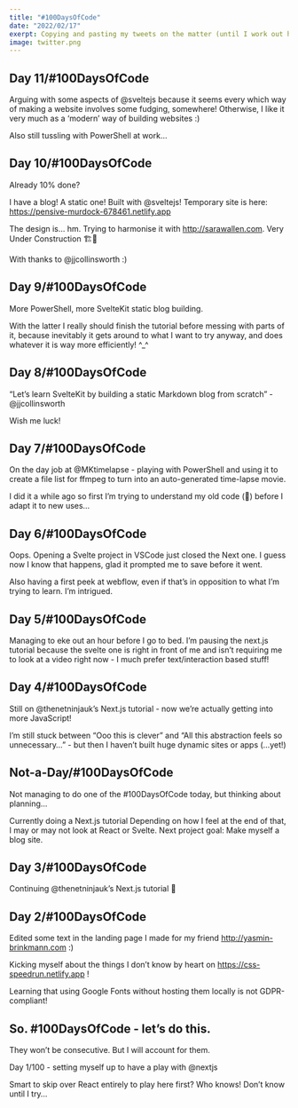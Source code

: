 ```yaml
---
title: "#100DaysOfCode"
date: "2022/02/17"
exerpt: Copying and pasting my tweets on the matter (until I work out how to automate it...) as I slowly make my way through the 100 days. Not consecutively.
image: twitter.png
---
```


## Day 11/#100DaysOfCode
Arguing with some aspects of @sveltejs because it seems every which way of making a website involves some fudging, somewhere! Otherwise, I like it very much as a ‘modern’ way of building websites :)

Also still tussling with PowerShell at work…

## Day 10/#100DaysOfCode
Already 10% done?

I have a blog! A static one! Built with @sveltejs! Temporary site is here: https://pensive-murdock-678461.netlify.app

The design is… hm. Trying to harmonise it with http://sarawallen.com. Very Under Construction 🏗️👷

With thanks to @jjcollinsworth :)

## Day 9/#100DaysOfCode
More PowerShell, more SvelteKit static blog building.

With the latter I really should finish the tutorial before messing with parts of it, because inevitably it gets around to what I want to try anyway, and does whatever it is way more efficiently! ^_^

## Day 8/#100DaysOfCode
“Let’s learn SvelteKit by building a static Markdown blog from scratch”
\- @jjcollinsworth

Wish me luck!

## Day 7/#100DaysOfCode
On the day job at @MKtimelapse - playing with PowerShell and using it to create a file list for ffmpeg to turn into an auto-generated time-lapse movie.

I did it a while ago so first I’m trying to understand my old code (🤦) before I adapt it to new uses…

## Day 6/#100DaysOfCode
Oops. Opening a Svelte project in VSCode just closed the Next one. I guess now I know that happens, glad it prompted me to save before it went.

Also having a first peek at webflow, even if that’s in opposition to what I’m trying to learn. I’m intrigued.

## Day 5/#100DaysOfCode
Managing to eke out an hour before I go to bed. I’m pausing the next.js tutorial because the svelte one is right in front of me and isn’t requiring me to look at a video right now - I much prefer text/interaction based stuff!

## Day 4/#100DaysOfCode
Still on @thenetninjauk’s Next.js tutorial - now we’re actually getting into more JavaScript!

I’m still stuck between “Ooo this is clever” and “All this abstraction feels so unnecessary…” - but then I haven’t built huge dynamic sites or apps (…yet!)

## Not-a-Day/#100DaysOfCode
Not managing to do one of the #100DaysOfCode today, but thinking about planning…

Currently doing a Next.js tutorial
Depending on how I feel at the end of that, I may or may not look at React or Svelte.
Next project goal: Make myself a blog site.

## Day 3/#100DaysOfCode
Continuing @thenetninjauk’s Next.js tutorial :ninja:

## Day 2/#100DaysOfCode
Edited some text in the landing page I made for my friend http://yasmin-brinkmann.com :)

Kicking myself about the things I don’t know by heart on https://css-speedrun.netlify.app !

Learning that using Google Fonts without hosting them locally is not GDPR-compliant!

## So. #100DaysOfCode - let’s do this.
They won’t be consecutive. But I will account for them.

Day 1/100 - setting myself up to have a play with @nextjs

Smart to skip over React entirely to play here first? Who knows! Don’t know until I try…